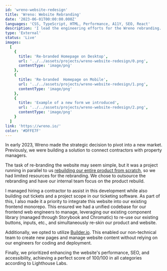 ```yaml
---
id: 'wreno-website-redesign'
title: 'Wreno: Website Rebranding'
date: '2023-06-01T00:00:00.000Z'
languages: 'CSS, TypeScript, HTML, Performance, A11Y, SEO, React'
description: 'I lead the engineering efforts for the Wreno rebranding. We used this time to reduce technical debt, improve lighthouse and SEO ratings, and standardize our tech stack.'
type: 'External'
status: 'Live'
images:
  [
    {
      title: 'Re-branded Homepage on Desktop',
      url: '../../assets/projects/wreno-website-redesign/0.png',
      contentType: 'image/png'
    },
    {
      title: 'Re-branded  Homepage on Mobile',
      url: '../../assets/projects/wreno-website-redesign/1.png',
      contentType: 'image/png'
    },
    {
      title: 'Example of a new form we introduced',
      url: '../../assets/projects/wreno-website-redesign/2.png',
      contentType: 'image/png'
    }
  ]
link: 'https://wreno.io/'
color: '#DFFE7F'
---
```


In early 2023, Wreno made the strategic decision to pivot into a new market. Previously, we were building a solution to connect contractors with property managers.

The task of re-branding the website may seem simple, but it was a project running in parallel to us [rebuilding our entire product from scratch](./wreno-vendorease), so we had limited resources for the rebranding. We chose to outsource the rebranding and have our internal team focus on the product rebuild.

I managed hiring a contractor to assist in this development while also building out tickets and a project scope in our ticketing software. As part of this, I also made it a priority to integrate this website into our existing frontend monorepo. This ensured we had a unified codebase for our frontend web engineers to manage, leveraging our existing component library (managed through Storybook and Chromatic) to re-use our existing buttons, inputs, etc., and simultaneously re-skin our product and website.

Additionally, we opted to utilize [Builder.io](https://builder.io). This enabled our non-technical team to create new pages and manage website content without relying on our engineers for coding and deployment.

Finally, we prioritized enhancing the website's performance, SEO, and accessibility, achieving a perfect score of 100/100 in all categories according to Lighthouse Labs.
